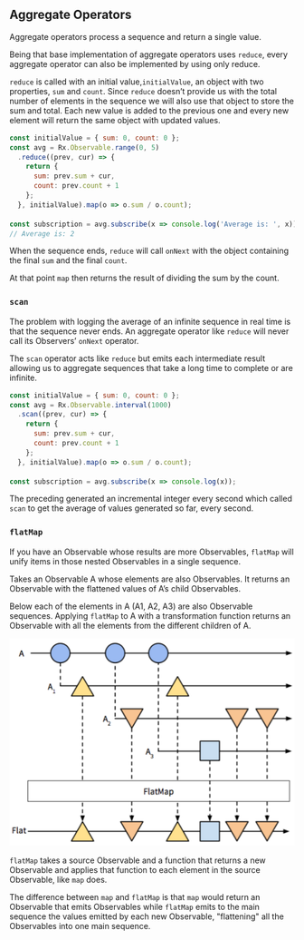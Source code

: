 ## Aggregate Operators

Aggregate operators process a sequence and return a single value.

Being that base implementation of aggregate operators uses `reduce`, every aggregate operator can also be implemented by using only reduce.

`reduce` is called with an initial value,`initialValue`, an object with two properties, `sum` and `count`. Since `reduce` doesn’t provide us with the total number of elements in the sequence we will also use that object to store the sum and total. Each new value is added to the previous one and every new element will return the same object with updated values.

```javascript
const initialValue = { sum: 0, count: 0 };
const avg = Rx.Observable.range(0, 5)
  .reduce((prev, cur) => {
    return { 
      sum: prev.sum + cur, 
      count: prev.count + 1 
    }; 
  }, initialValue).map(o => o.sum / o.count);

const subscription = avg.subscribe(x => console.log('Average is: ', x));
// Average is: 2
```

When the sequence ends, `reduce` will call `onNext` with the object containing the final `sum` and the final `count`. 

At that point `map` then returns the result of dividing the sum by the count.

### `scan`

The problem with logging the average of an infinite sequence in real time is that the sequence never ends.
An aggregate operator like `reduce` will never call its Observers’ `onNext` operator.

The `scan` operator acts like `reduce` but emits each intermediate result allowing us to aggregate sequences that take a long time to complete or are infinite.

```javascript
const initialValue = { sum: 0, count: 0 };
const avg = Rx.Observable.interval(1000)
  .scan((prev, cur) => {
    return {
      sum: prev.sum + cur, 
      count: prev.count + 1
    };
  }, initialValue).map(o => o.sum / o.count);

const subscription = avg.subscribe(x => console.log(x));
```

The preceding generated an incremental integer every second which called `scan` to get the average of values generated so far, every second.

### `flatMap`

If you have an Observable whose results are more Observables, `flatMap` will unify items in those nested Observables in a single sequence.

Takes an Observable A whose elements are also Observables.
It returns an Observable with the flattened values of A’s child Observables.

Below each of the elements in A (A1, A2, A3) are also Observable sequences. Applying `flatMap` to A with a transformation function returns an Observable with all the elements from the different children of A.

![image](https://github.com/evturn/rxjs-md/blob/master/assets/images/006.png)

`flatMap` takes a source Observable and a function that returns a new Observable and applies that function to each element in the source Observable, like `map` does. 

The difference between `map` and `flatMap` is that `map` would return an Observable that emits Observables while `flatMap` emits to the main sequence the values emitted by each new Observable, "flattening" all the Observables into one main sequence.
